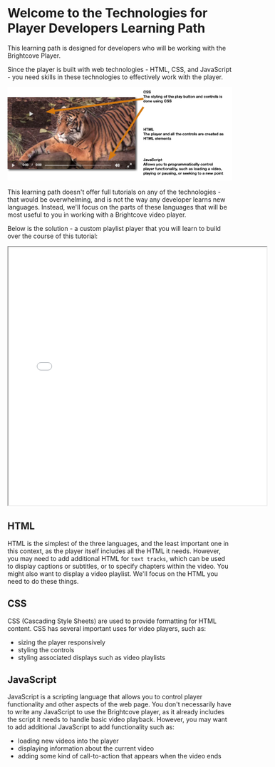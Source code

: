 # Welcome to the Technologies for Player Developers Learning Path
This learning path is designed for developers who will be working with the Brightcove Player.

Since the player is built with web technologies - HTML, CSS, and JavaScript - you need skills in these technologies to effectively work with the player.

![player technologies](https://raw.githubusercontent.com/BrightcoveLearning/outlearn-player-technologies/master/assets/player-technologies.png)

This learning path doesn't offer full tutorials on any of the technologies - that would be overwhelming, and is not the way any developer learns new languages. Instead, we'll focus on the parts of these languages that will be most useful to you in working with a Brightcove video player.

Below is the solution - a custom playlist player that you will learn to build over the course of this tutorial:

<iframe src="//solutions.brightcove.com/bcls/tests/outlearn-player-solution.html" style="width:580px;height:580px"></iframe>

## HTML
HTML is the simplest of the three languages, and the least important one in this context, as the player itself includes all the HTML it needs. However, you may need to add additional HTML for `text tracks`, which can be used to display captions or subtitles, or to specify chapters within the video. You might also want to display a video playlist. We'll focus on the HTML you need to do these things.

## CSS
CSS (Cascading Style Sheets) are used to provide formatting for HTML content. CSS has several important uses for video players, such as:
- sizing the player responsively
- styling the controls
- styling associated displays such as video playlists

## JavaScript
JavaScript is a scripting language that allows you to control player functionality and other aspects of the web page. You don't necessarily have to write any JavaScript to use the Brightcove player, as it already includes the script it needs to handle basic video playback. However, you may want to add additional JavaScript to add functionality such as:
- loading new videos into the player
- displaying information about the current video
- adding some kind of call-to-action that appears when the video ends
